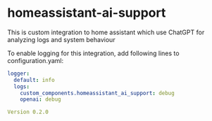 # homeassistant-ai-support

This is custom integration to home assistant which use ChatGPT for analyzing logs and system behaviour

To enable logging for this integration, add following lines to configuration.yaml:

```yaml
logger:
  default: info
  logs:
    custom_components.homeassistant_ai_support: debug
    openai: debug

Version 0.2.0
